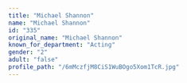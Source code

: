 ```yaml
---
title: "Michael Shannon"
name: "Michael Shannon"
id: "335"
original_name: "Michael Shannon"
known_for_department: "Acting"
gender: "2"
adult: "false"
profile_path: "/6mMczfjM8CiS1WuBOgo5Xom1TcR.jpg"
---
```

